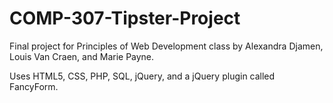 # COMP-307-Tipster-Project
Final project for Principles of Web Development class by Alexandra Djamen, Louis Van Craen, and Marie Payne.

Uses HTML5, CSS, PHP, SQL, jQuery, and a jQuery plugin called FancyForm.
